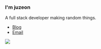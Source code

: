 ### I'm juzeon

A full stack developer making random things.

- [Blog](https://blog.skyju.cc)
- [Email](mailto:skyjuzheng@gmail.com)

![](https://raw.githubusercontent.com/juzeon/juzeon/master/assets/github-contribution-grid-snake.svg)